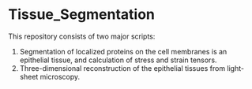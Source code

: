 # Tissue_Segmentation

This repository consists of two major scripts:
1. Segmentation of localized proteins on the cell membranes is an epithelial tissue, and calculation of stress and strain tensors.
2. Three-dimensional reconstruction of the epithelial tissues from light-sheet microscopy.
